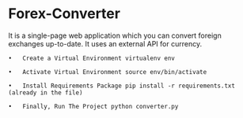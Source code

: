 # Forex-Converter
It is a single-page web application which you can convert foreign exchanges up-to-date. It uses an external API for currency.

	•	Create a Virtual Environment virtualenv env
	
	•	Activate Virtual Environment source env/bin/activate
	
	•	Install Requirements Package pip install -r requirements.txt (already in the file)
	
	•	Finally, Run The Project python converter.py

